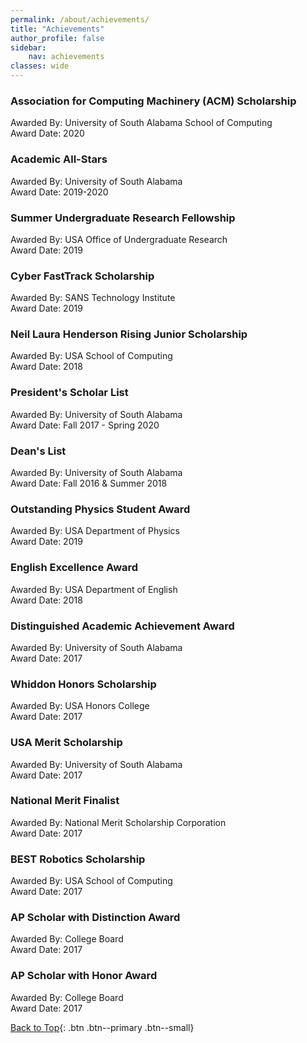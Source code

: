 ```yaml
---
permalink: /about/achievements/
title: "Achievements"
author_profile: false
sidebar:
    nav: achievements
classes: wide
---
```


### Association for Computing Machinery (ACM) Scholarship

Awarded By: University of South Alabama School of Computing\
Award Date: 2020

### Academic All-Stars

Awarded By: University of South Alabama\
Award Date: 2019-2020

### Summer Undergraduate Research Fellowship

Awarded By: USA Office of Undergraduate Research\
Award Date: 2019

### Cyber FastTrack Scholarship

Awarded By: SANS Technology Institute\
Award Date: 2019

### Neil Laura Henderson Rising Junior Scholarship

Awarded By: USA School of Computing\
Award Date: 2018

### President's Scholar List

Awarded By: University of South Alabama\
Award Date: Fall 2017 - Spring 2020

### Dean's List

Awarded By: University of South Alabama\
Award Date: Fall 2016 & Summer 2018

### Outstanding Physics Student Award

Awarded By: USA Department of Physics\
Award Date: 2019

### English Excellence Award

Awarded By: USA Department of English\
Award Date: 2018

### Distinguished Academic Achievement Award

Awarded By: University of South Alabama\
Award Date: 2017

### Whiddon Honors Scholarship

Awarded By: USA Honors College\
Award Date: 2017

### USA Merit Scholarship

Awarded By: University of South Alabama\
Award Date: 2017

### National Merit Finalist

Awarded By: National Merit Scholarship Corporation\
Award Date: 2017

### BEST Robotics Scholarship

Awarded By: USA School of Computing\
Award Date: 2017

### AP Scholar with Distinction Award

Awarded By: College Board\
Award Date: 2017

### AP Scholar with Honor Award

Awarded By: College Board\
Award Date: 2017

[Back to Top](#top){: .btn .btn--primary .btn--small}